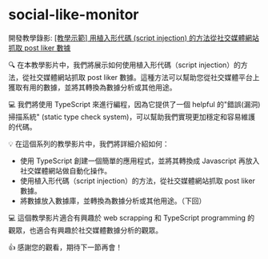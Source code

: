 # social-like-monitor

開發教學錄影: [[教學示範] 用植入形代碼 (script injection) 的方法從社交媒體網站抓取 post liker 數據](https://youtu.be/QOaaYdV0b-s)

🔍 在本教學影片中，我們將展示如何使用植入形代碼（script injection）的方法，從社交媒體網站抓取 post liker 數據。這種方法可以幫助您從社交媒體平台上獲取有用的數據，並將其轉換為數據分析或其他用途。

💻 我們將使用 TypeScript 來進行編程，因為它提供了一個 helpful 的"錯誤(漏洞)掃描系統" (static type check system)，可以幫助我們實現更加穩定和容易維護的代碼。

💡 在這個系列的教學影片中，我們將詳細介紹如何：

- 使用 TypeScript 創建一個簡單的應用程式，並將其轉換成 Javascript 再放入社交媒體網站做自動化操作。
- 使用植入形代碼（script injection）的方法，從社交媒體網站抓取 post liker 數據。
- 將數據放入數據庫，並轉換為數據分析或其他用途。（下回）

💻 這個教學影片適合有興趣於 web scrapping 和 TypeScript programming 的觀眾，也適合有興趣於社交媒體數據分析的觀眾。

👍 感謝您的觀看，期待下一節再會！
